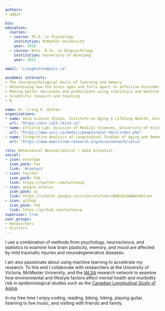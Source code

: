```yaml
---
authors:
- admin

bio: 
education:
  courses:
  - course: Ph.D. in Psychology
    institution: McMaster University
    year: 2018
  - course: Hons. B.Sc. in Biopsychology
    institution: University of Winnipeg
    year: 2013
    
email: "craighutton@uvic.ca"

academic interests:
- The neuropsychological basis of learning and memory
- Determining how the brain ages and falls apart in affective disorders and neurodegenerative diseases
- Making better decisions and predictions using statistics and machine learning
- Scientific research and teaching
- R

name: Dr. Craig P. Hutton
organizations:
- name: Data Science Studio, Institute on Aging & Lifelong Health, University of Victoria
  url: "https://dss-ialh.rbind.io"
- name: Christie Lab, Division of Medical Sciences, University of Victoria
  url: "https://www.uvic.ca/medsci/people/post-docs/index.php"
- name: Integrative Analysis of Longitudinal Studies of Aging and Dementia research network (IALSA)
  url: "https://www.maelstrom-research.org/mica/network/ialsa"

role: Behavioural Neuroscientist | Data Scientist
social:
- icon: envelope
  icon_pack: fas
  link: '#contact'
- icon: twitter
  icon_pack: fab
  link: https://twitter.com/huttoncp
- icon: google-scholar
  icon_pack: ai
  link: https://scholar.google.ca/citations?user=bMNjAzkAAAAJ&hl=en
- icon: github
  icon_pack: fab
  link: https://github.com/huttoncp
superuser: true
user_groups:
- Researchers
- Visitors
---
```


I use a combination of methods from psychology, neuroscience, and statistics to examine how brain plasticity, memory, and mood are affected by mild traumatic injuries and neurodegenerative diseases.

I am also passionate about using machine learning to accelerate my research. To this end I collaborate with researchers at the University of Victoria, McMaster University, and the [IALSA](https://www.ialsa.org/) research network to examine how environmental and lifestyle factors affect mental health and morbidity risk in epidemiological studies such as the [Canadian Longitudinal Study of Aging](https://www.clsa-elcv.ca/).

In my free time I enjoy coding, reading, biking, hiking, playing guitar, listening to live music, and visiting with friends and family.
